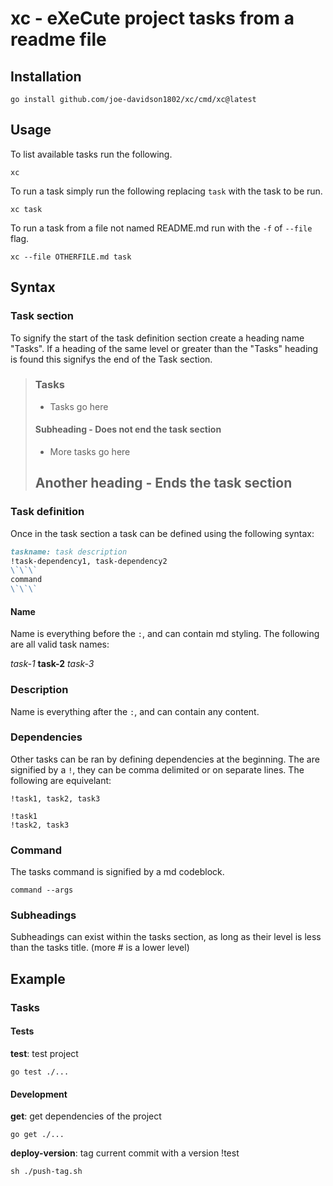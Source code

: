 # xc - eXeCute project tasks from a readme file

## Installation

```
go install github.com/joe-davidson1802/xc/cmd/xc@latest
```

## Usage

To list available tasks run the following.

```
xc 
```

To run a task simply run the following replacing `task` with the task to be run.

```
xc task
```

To run a task from a file not named README.md run with the `-f` of `--file` flag.

```
xc --file OTHERFILE.md task
```

## Syntax

### Task section

To signify the start of the task definition section create a heading name "Tasks".
If a heading of the same level or greater than the "Tasks" heading is found this signifys the end of the Task section.

> ### Tasks
> - Tasks go here
> #### Subheading - Does not end the task section
> - More tasks go here
> ## Another heading - Ends the task section

### Task definition

Once in the task section a task can be defined using the following syntax:

``` md
taskname: task description
!task-dependency1, task-dependency2
\`\`\`
command
\`\`\`
```

#### Name

Name is everything before the `:`, and can contain md styling.
The following are all valid task names:

_task-1_
__task-2__
*task-3*

### Description

Name is everything after the `:`, and can contain any content.

### Dependencies

Other tasks can be ran by defining dependencies at the beginning.
The are signified by a `!`, they can be comma delimited or on separate lines.
The following are equivelant:

```
!task1, task2, task3
```
```
!task1
!task2, task3
```

### Command

The tasks command is signified by a md codeblock.

```
command --args
```

### Subheadings

Subheadings can exist within the tasks section, as long as their level is less than the tasks title. (more # is a lower level)

## Example

### Tasks

#### Tests

__test__: test project
```
go test ./...
```

#### Development

__get__: get dependencies of the project
```
go get ./...
```

__deploy-version__: tag current commit with a version
!test
```
sh ./push-tag.sh
```

